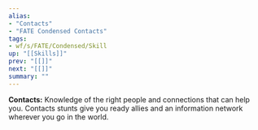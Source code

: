 ```yaml
---
alias:
- "Contacts"
- "FATE Condensed Contacts"
tags:
- wf/s/FATE/Condensed/Skill
up: "[[Skills]]"
prev: "[[]]"
next: "[[]]"
summary: ""
---
```

**Contacts:** Knowledge of the right people and connections that can help you. Contacts stunts give you ready allies and an information network wherever you go in the world.